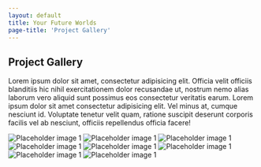 ```yaml
---
layout: default
title: Your Future Worlds
page-title: 'Project Gallery'
---
```


<main class="green gallery">
  <div class="text-grid">
    <h2>Project Gallery</h2>
    <p>Lorem ipsum dolor sit amet, consectetur adipisicing elit. Officia velit officiis blanditiis hic nihil exercitationem dolor recusandae ut, nostrum nemo alias laborum vero aliquid sunt possimus eos consectetur veritatis earum. Lorem ipsum dolor sit amet consectetur adipisicing elit. Vel minus at, cumque nesciunt id. Voluptate tenetur velit quam, ratione suscipit deserunt corporis facilis vel ab nesciunt, officiis repellendus officia facere!</p>
  </div>
  <div class="image-gallery">
    <img src="/assets/images/001.png" alt="Placeholder image 1">
    <img src="/assets/images/001.png" alt="Placeholder image 1">
    <img src="/assets/images/001.png" alt="Placeholder image 1">
    <img src="/assets/images/001.png" alt="Placeholder image 1">
    <img src="/assets/images/001.png" alt="Placeholder image 1">
    <img src="/assets/images/001.png" alt="Placeholder image 1">
    <img src="/assets/images/001.png" alt="Placeholder image 1">
    <img src="/assets/images/001.png" alt="Placeholder image 1">

  </div>
</main>
